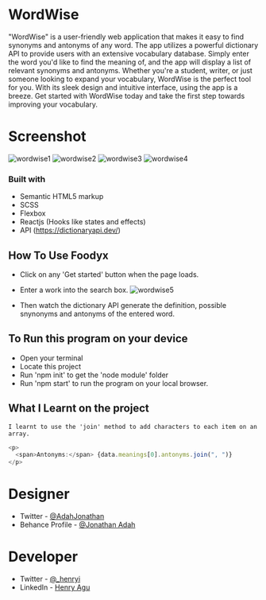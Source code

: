 # WordWise

"WordWise" is a user-friendly web application that makes it easy to find synonyms and antonyms of any word. The app utilizes a powerful dictionary API to provide users with an extensive vocabulary database. Simply enter the word you'd like to find the meaning of, and the app will display a list of relevant synonyms and antonyms. Whether you're a student, writer, or just someone looking to expand your vocabulary, WordWise is the perfect tool for you. With its sleek design and intuitive interface, using the app is a breeze. Get started with WordWise today and take the first step towards improving your vocabulary.

# Screenshot
![wordwise1](https://user-images.githubusercontent.com/74037448/217056396-d10a4338-b412-406c-a19a-38b4f20c8c86.PNG)
![wordwise2](https://user-images.githubusercontent.com/74037448/217056405-84ad18f2-d659-432a-a0c5-69ea8247278b.PNG)
![wordwise3](https://user-images.githubusercontent.com/74037448/217056408-85b6ceec-fbd3-4d0a-9c06-f693258d29d0.PNG)
![wordwise4](https://user-images.githubusercontent.com/74037448/217056411-6ade8a9c-586a-41ff-bef2-a2d28540afc2.PNG)

### Built with

- Semantic HTML5 markup
- SCSS
- Flexbox
- Reactjs (Hooks like states and effects)
- API (https://dictionaryapi.dev/)

## How To Use Foodyx

- Click on any 'Get started' button when the page loads.

- Enter a work into the search box.
![wordwise5](https://user-images.githubusercontent.com/74037448/217056327-2a86ce41-18ef-4278-af1c-9f40de327295.PNG)

- Then watch the dictionary API generate the definition, possible snynonyms and antonyms of the entered word.

## To Run this program on your device

- Open your terminal
- Locate this project
- Run 'npm init' to get the 'node module' folder
- Run 'npm start' to run the program on your local browser.

## What I Learnt on the project

    I learnt to use the 'join' method to add characters to each item on an array.

```js
<p>
  <span>Antonyms:</span> {data.meanings[0].antonyms.join(", ")}
</p>
```

# Designer

- Twitter - [@AdahJonathan](https://twitter.com/AdahJonathann)
- Behance Profile - [@Jonathan Adah](https://www.behance.net/jonathanadah01)

# Developer

- Twitter - [@\_henryi](https://www.twitter.com/_henryi)
- LinkedIn - [Henry Agu](https://www.linkedin.com/in/agu-henry-871a981b0)
